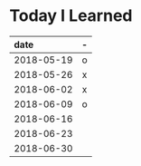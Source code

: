 # Today I Learned

| date       | - |
|:-----------|:-:|
| 2018-05-19 | o |
| 2018-05-26 | x |
| 2018-06-02 | x |
| 2018-06-09 | o |
| 2018-06-16 |   |
| 2018-06-23 |   |
| 2018-06-30 |   |